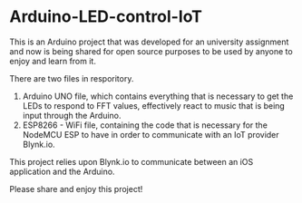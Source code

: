 # Arduino-LED-control-IoT
This is an Arduino project that was developed for an university assignment and now is being shared for open source purposes to be used by anyone to enjoy and learn from it.

There are two files in resporitory.
1.  Arduino UNO file, which contains everything that is necessary to get the LEDs to respond to FFT values, effectively react to music that is being input through the Arduino.
2.  ESP8266 - WiFi file, containing the code that is necessary for the NodeMCU ESP to have in order to communicate with an IoT provider Blynk.io.

This project relies upon Blynk.io to communicate between an iOS application and the Arduino.



Please share and enjoy this project!
